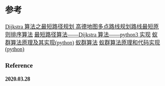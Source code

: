 <font size=4 face='楷体'>

## 参考

[Dijkstra 算法之最短路径规划 高德地图多点路线规划路线最短原则排序算法](https://blog.csdn.net/naide_s/article/details/80650547)
[最短路径算法——Dijkstra 算法——python3 实现](https://blog.csdn.net/anlian523/article/details/80893372)
[蚁群算法原理及其实现(python)](https://blog.csdn.net/fanxin_i/article/details/80380733)
[蚁群算法](https://www.cnblogs.com/lhx0814/p/11798864.html)
[蚁群算法原理和代码实现(python)](https://zhuanlan.zhihu.com/p/57780616)

### Reference

**2020.03.28**
